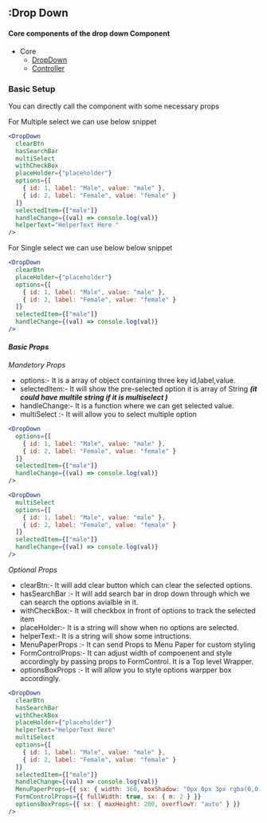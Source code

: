 ## :Drop Down

#### Core components of the drop down Component

- Core
  - [DropDown](/src/components/DropDown/index.jsx)
  - [Controller](/src/components/DropDown/dropdown.controller.js)

### Basic Setup

You can directly call the component with some necessary props

For Multiple select we can use below snippet

```jsx
<DropDown
  clearBtn
  hasSearchBar
  multiSelect
  withCheckBox
  placeHolder={"placeholder"}
  options={[
    { id: 1, label: "Male", value: "male" },
    { id: 2, label: "Female", value: "female" }
  ]}
  selectedItem={["male"]}
  handleChange={(val) => console.log(val)}
  helperText="HelperText Here "
/>
```

For Single select we can use below below snippet

```jsx
<DropDown
  clearBtn
  placeHolder={"placeholder"}
  options={[
    { id: 1, label: "Male", value: "male" },
    { id: 2, label: "Female", value: "female" }
  ]}
  selectedItem={["male"]}
  handleChange={(val) => console.log(val)}
/>
```

#### **_Basic Props_**

_*Mandetory Props*_

- options:- It is a array of object containing three key id,label,value.
- selectedItem:- It will show the pre-selected option it is array of String **_(it could have multile string if it is multiselect )_**
- handleChange:- It is a function where we can get selected value.
- multiSelect :- It will allow you to select multiple option

```jsx
<DropDown
  options={[
    { id: 1, label: "Male", value: "male" },
    { id: 2, label: "Female", value: "female" }
  ]}
  selectedItem={["male"]}
  handleChange={(val) => console.log(val)}
/>
```

```jsx
<DropDown
  multiSelect
  options={[
    { id: 1, label: "Male", value: "male" },
    { id: 2, label: "Female", value: "female" }
  ]}
  selectedItem={["male"]}
  handleChange={(val) => console.log(val)}
/>
```

_*Optional Props*_

- clearBtn:- It will add clear button which can clear the selected options.
- hasSearchBar :- It will add search bar in drop down through which we can search the options avialble in it.
- withCheckBox:- It will checkbox in front of options to track the selected item
- placeHolder:- It is a string will show when no options are selected.
- helperText:- It is a string will show some intructions.
- MenuPaperProps :- It can send Props to Menu Paper for custom styling
- FormControlProps:- It can adjust width of compoenent and style accordingly by passing props to FormControl. It is a Top level Wrapper.
- optionsBoxProps :- It will allow you to style options warpper box accordingly.

```jsx
<DropDown
  clearBtn
  hasSearchBar
  withCheckBox
  placeHolder={"placeholder"}
  helperText="HelperText Here"
  multiSelect
  options={[
    { id: 1, label: "Male", value: "male" },
    { id: 2, label: "Female", value: "female" }
  ]}
  selectedItem={["male"]}
  handleChange={(val) => console.log(val)}
  MenuPaperProps={{ sx: { width: 360, boxShadow: "0px 0px 3px rgba(0,0,0,0.2)" } }}
  FormControlProps={{ fullWidth: true, sx: { m: 2 } }}
  optionsBoxProps={{ sx: { maxHeight: 200, overflowY: "auto" } }}
/>
```
